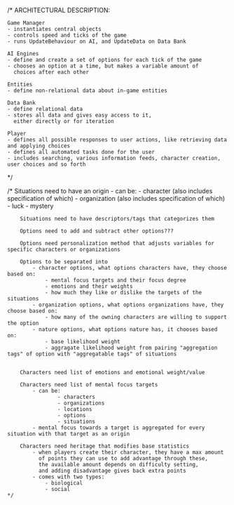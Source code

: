 /*
    ARCHITECTURAL DESCRIPTION:
    
    Game Manager
    - instantiates central objects
    - controls speed and ticks of the game
    - runs UpdateBehaviour on AI, and UpdateData on Data Bank

    AI Engines
    - define and create a set of options for each tick of the game 
    - chooses an option at a time, but makes a variable amount of 
      choices after each other

    Entities
    - define non-relational data about in-game entities

    Data Bank
    - define relational data
    - stores all data and gives easy access to it, 
      either directly or for iteration
    
    Player
    - defines all possible responses to user actions, like retrieving data and applying choices
    - defines all automated tasks done for the user
    - includes searching, various information feeds, character creation, user choices and so forth
*/

/*
        Situations need to have an origin
            - can be:
                - character (also includes specification of which)
                - organization (also includes specification of which)
                - luck
                - mystery

        Situations need to have descriptors/tags that categorizes them

        Options need to add and subtract other options???

        Options need personalization method that adjusts variables for specific characters or organizations

        Options to be separated into
            - character options, what options characters have, they choose based on:
                - mental focus targets and their focus degree
                - emotions and their weights
                - how much they like or dislike the targets of the situations
            - organization options, what options organizations have, they choose based on:
                - how many of the owning characters are willing to support the option
            - nature options, what options nature has, it chooses based on:
                - base likelihood weight
                - aggragate likelihood weight from pairing "aggregation tags" of option with "aggregatable tags" of situations


        Characters need list of emotions and emotional weight/value

        Characters need list of mental focus targets
            - can be:
                    - characters
                    - organizations
                    - locations
                    - options
                    - situations
            - mental focus towards a target is aggregated for every situation with that target as an origin

        Characters need heritage that modifies base statistics
            - when players create their character, they have a max amount
              of points they can use to add advantage through these,
              the available amount depends on difficulty setting,
              and adding disadvantage gives back extra points
            - comes with two types:
                - biological
                - social
    */